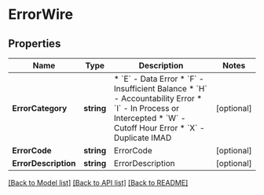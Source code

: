 # ErrorWire

## Properties
Name | Type | Description | Notes
------------ | ------------- | ------------- | -------------
**ErrorCategory** | **string** |  * &#x60;E&#x60; - Data Error * &#x60;F&#x60; - Insufficient Balance * &#x60;H&#x60; - Accountability Error * &#x60;I&#x60; - In Process or Intercepted * &#x60;W&#x60; - Cutoff Hour Error * &#x60;X&#x60; - Duplicate IMAD  | [optional] 
**ErrorCode** | **string** | ErrorCode | [optional] 
**ErrorDescription** | **string** | ErrorDescription | [optional] 

[[Back to Model list]](../README.md#documentation-for-models) [[Back to API list]](../README.md#documentation-for-api-endpoints) [[Back to README]](../README.md)


